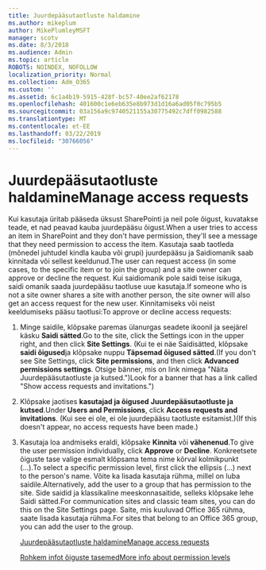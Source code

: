```yaml
---
title: Juurdepääsutaotluste haldamine
ms.author: mikeplum
author: MikePlumleyMSFT
manager: scotv
ms.date: 8/3/2018
ms.audience: Admin
ms.topic: article
ROBOTS: NOINDEX, NOFOLLOW
localization_priority: Normal
ms.collection: Adm_O365
ms.custom: ''
ms.assetid: 6c1a4b19-5915-428f-bc57-40ee2af62178
ms.openlocfilehash: 401600c1e6eb635e8b973d1d16a6ad05f0c795b5
ms.sourcegitcommit: 03a156a9c9740521155a30775492c7dff0982588
ms.translationtype: MT
ms.contentlocale: et-EE
ms.lasthandoff: 03/22/2019
ms.locfileid: "30766056"
---
```

# <a name="manage-access-requests"></a><span data-ttu-id="71378-102">Juurdepääsutaotluste haldamine</span><span class="sxs-lookup"><span data-stu-id="71378-102">Manage access requests</span></span>

<span data-ttu-id="71378-103">Kui kasutaja üritab pääseda üksust SharePointi ja neil pole õigust, kuvatakse teade, et nad peavad kauba juurdepääsu õigust.</span><span class="sxs-lookup"><span data-stu-id="71378-103">When a user tries to access an item in SharePoint and they don't have permission, they'll see a message that they need permission to access the item.</span></span> <span data-ttu-id="71378-104">Kasutaja saab taotleda (mõnedel juhtudel kindla kauba või grupi) juurdepääsu ja Saidiomanik saab kinnitada või sellest keeldunud.</span><span class="sxs-lookup"><span data-stu-id="71378-104">The user can request access (in some cases, to the specific item or to join the group) and a site owner can approve or decline the request.</span></span> <span data-ttu-id="71378-105">Kui saidiomanik pole saidi teise isikuga, saidi omanik saada juurdepääsu taotluse uue kasutaja.</span><span class="sxs-lookup"><span data-stu-id="71378-105">If someone who is not a site owner shares a site with another person, the site owner will also get an access request for the new user.</span></span> <span data-ttu-id="71378-106">Kinnitamiseks või neist keeldumiseks pääsu taotlusi:</span><span class="sxs-lookup"><span data-stu-id="71378-106">To approve or decline access requests:</span></span>
  
1. <span data-ttu-id="71378-107">Minge saidile, klõpsake paremas ülanurgas seadete ikoonil ja seejärel käsku **Saidi sätted**.</span><span class="sxs-lookup"><span data-stu-id="71378-107">Go to the site, click the Settings icon in the upper right, and then click **Site Settings**.</span></span> <span data-ttu-id="71378-108">(Kui te ei näe Saidisätted, klõpsake **saidi õigused**ja klõpsake nuppu **Täpsemad õigused sätted**.</span><span class="sxs-lookup"><span data-stu-id="71378-108">(If you don't see Site Settings, click **Site permissions**, and then click **Advanced permissions settings**.</span></span> <span data-ttu-id="71378-109">Otsige bänner, mis on link nimega "Näita Juurdepääsutaotluste ja kutsed.")</span><span class="sxs-lookup"><span data-stu-id="71378-109">Look for a banner that has a link called "Show access requests and invitations.")</span></span>
    
2. <span data-ttu-id="71378-110">Klõpsake jaotises **kasutajad ja õigused** **Juurdepääsutaotluste ja kutsed**.</span><span class="sxs-lookup"><span data-stu-id="71378-110">Under **Users and Permissions**, click **Access requests and invitations**.</span></span> <span data-ttu-id="71378-111">(Kui see ei ole, ei ole juurdepääsu taotluste esitamist.)</span><span class="sxs-lookup"><span data-stu-id="71378-111">(If this doesn't appear, no access requests have been made.)</span></span>
    
3. <span data-ttu-id="71378-112">Kasutaja loa andmiseks eraldi, klõpsake **Kinnita** või **vähenenud**.</span><span class="sxs-lookup"><span data-stu-id="71378-112">To give the user permission individually, click **Approve** or **Decline**.</span></span> <span data-ttu-id="71378-113">Konkreetsete õiguste tase valige esmalt klõpsama tema nime kõrval kolmikpunkt (...).</span><span class="sxs-lookup"><span data-stu-id="71378-113">To select a specific permission level, first click the ellipsis (...) next to the person's name.</span></span> <span data-ttu-id="71378-114">Võite ka lisada kasutaja rühma, millel on luba saidile.</span><span class="sxs-lookup"><span data-stu-id="71378-114">Alternatively, add the user to a group that has permission to the site.</span></span> <span data-ttu-id="71378-115">Side saidid ja klassikaline meeskonnasaitide, selleks klõpsake lehe Saidi sätted.</span><span class="sxs-lookup"><span data-stu-id="71378-115">For communication sites and classic team sites, you can do this on the Site Settings page.</span></span> <span data-ttu-id="71378-116">Saite, mis kuuluvad Office 365 rühma, saate lisada kasutaja rühma.</span><span class="sxs-lookup"><span data-stu-id="71378-116">For sites that belong to an Office 365 group, you can add the user to the group.</span></span>
    
    [<span data-ttu-id="71378-117">Juurdepääsutaotluste haldamine</span><span class="sxs-lookup"><span data-stu-id="71378-117">Manage access requests </span></span>](https://go.microsoft.com/fwlink/?linkid=2008747)
    
    [<span data-ttu-id="71378-118">Rohkem infot õiguste tasemed</span><span class="sxs-lookup"><span data-stu-id="71378-118">More info about permission levels</span></span>](https://go.microsoft.com/fwlink/?linkid=867071)
    

